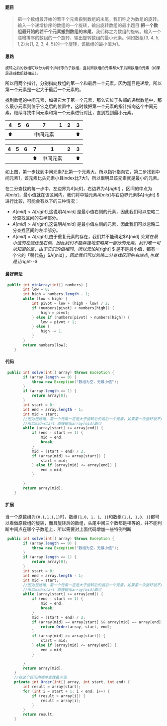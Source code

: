 #### 题目

> 把一个数组最开始的若千个元素搬到数组的末尾，我们称之为数组的旋转。输入一个递增排序的数组的一个旋转，输出旋转数组的最小题目:**把一个数组最开始的若千个元素搬到数组的末尾**，我们称之为数组的旋转。输入一个递增排序的数组的一个旋转，输出旋转数组的最小元素。例如数组{3, 4, 5, 1,2}为{1, 2, 3, 4, 5}的一个旋转，该数组的最小值为1。

#### 思路

 	旋转之后的数组可以分为两个排好序的子数组，且前面数组的元素都大于后面数组的元素（如果是递减数组就相反）。

​	所以用两个指针，分别指向数组的第一个和最后一个元素。因为题目是递增，所以第一个元素是一定大于最后一个元素的。

​	找到数组的中间元素，如果它大于第一个元素，那么它位于头部的递增数组中，那么最小元素则位于它之后的位置中，这时候把第一个元素的指针指向这个中间元素，继续寻找中间元素和第一个元素进行对比，直到找到最小元素。



| 4    | 5    | 6    | 7        | 1    | 2    | 3    |
| ---- | ---- | ---- | -------- | ---- | ---- | ---- |
| ⬆    |      |      | 中间元素 |      |      | ⬆    |

| 4    | 5    | 6    | 7    | 1        | 2    | 3    |
| ---- | ---- | ---- | ---- | -------- | ---- | ---- |
|      |      |      | ⬆    | 中间元素 |      | ⬆    |

如上图，第一步找到中间元素7比第一个元素大，所以指针指向它，第二步找到中间元素1，该元素比头元素小且index比7大1，所以很明显该元素就是最小的元素。

在二分查找的每一步中，左边界为$A[left]$，右边界为$A[right]$ ，区间的中点为$A[mid]$，最小值就在该区间内。我们将中轴元素$A[mid]$与右边界元素$A[right] $ 进行比较，可能会有以下的三种情况：

- $A[mid]<A[right]$,这说明$A[mid]$ 是最小值右侧的元素，因此我们可以忽略二分查找区间的右半部分。
- $A[mid]>A[right]$,这说明$A[mid]$ 是最小值左侧的元素，因此我们可以忽略二分查找区间的左半部分。
- $A[mid]=A[right]$,由于重复元素的存在，我们并不能确定$A[mid] $究竟在最小值的左侧还是右侧，因此我们不能莽撞地忽略某一部分的元素。我们唯一可以知道的是，由于它们的值相同，所以无论$A[right] $ 是不是最小值，都有一个它的「替代品」$A[mid] $，因此我们可以忽略二分查找区间的右端点,也就是让$right--$

#### 最好解法

```java
 public int minArray(int[] numbers) {
        int low = 0;
        int high = numbers.length - 1;
        while (low < high) {
            int pivot = low + (high - low) / 2;
            if (numbers[pivot] < numbers[high]) {
                high = pivot;
            } else if (numbers[pivot] > numbers[high]) {
                low = pivot + 1;
            } else {
                high -= 1;
            }
        }
        return numbers[low];
    }

```

#### 代码

```java
 public int solve(int[] array) throws Exception {
        if (array.length == 0) {
            throw new Exception("数组为空，无最小值");
        }
        if (array.length == 1) {
            return array[0];
        }
        int start = 0;
        int end = array.length - 1;
        int mid = start;
        //因为是递增，第一个元素一定是大于旋转后的最后一个元素，如果第一次循环就不成立，说明旋转了0个元素，那么最小值就是第一个元素
        //所以mid=start 直接输出array[mid]即可
        while (array[start] >= array[end]) {
            if (end - start == 1) {
                mid = end;
                break;
            }
            mid = (start + end) / 2;
            if (array[mid] >= array[start]) {
                start = mid;
            } else if (array[mid] <= array[end]) {
                end = mid;
            }

        }
        return array[mid];
    }
```

#### 扩展

当一个原数组为``{0,1,1,1,1}``时，数组``{1,0, 1, 1, 1}``和数组``{1,1, 1,0, 1}``都可以看做原数组的旋转，而且旋转后的数组，头尾中间三个数都是相等的，并不能判断中间点在哪个子数组上，所以需要对上面代码增加一些特例判断

```java
 public int solve(int[] array) throws Exception {
        if (array.length == 0) {
            throw new Exception("数组为空，无最小值");
        }
        if (array.length == 1) {
            return array[0];
        }
        int start = 0;
        int end = array.length - 1;
        int mid = start;
        //因为是递增，第一个元素一定是大于旋转后的最后一个元素，如果第一次循环就不成立，说明旋转了0个元素，那么最小值就是第一个元素
        //所以mid=start 直接输出array[mid]即可
        while (array[start] >= array[end]) {
            if (end - start == 1) {
                mid = end;
                break;
            }
            mid = (start + end) / 2;
            if (array[mid] == array[start] && array[mid] == array[end]) {
                return Order(array, start, end);
            }
            if (array[mid] >= array[start]) {
                start = mid;
            } else if (array[mid] <= array[end]) {
                end = mid;
            }

        }
        return array[mid];
    }
	//在这个区间内顺序查找最小值
    private int Order(int[] array, int start, int end) {
        int result = array[start];
        for (int i = start + 1; i < end; i++) {
            if (result > array[i]) {
                result = array[i];
            }
        }
        return result;
    }
```






















